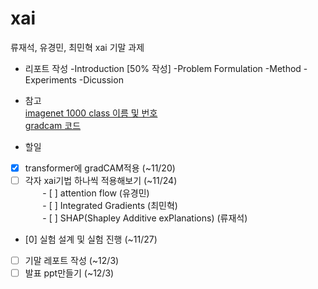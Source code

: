 # xai

류재석, 유경민, 최민혁 xai 기말 과제

* 리포트 작성 
  -Introduction [50% 작성]
  -Problem Formulation
  -Method
  -Experiments
  -Dicussion

* 참고 <br/>
[imagenet 1000 class 이름 및 번호](https://gist.github.com/yrevar/942d3a0ac09ec9e5eb3a) <br/>
[gradcam 코드](https://github.com/jacobgil/pytorch-grad-cam)

* 할일
- [x] transformer에 gradCAM적용 (~11/20) <br/>
- [ ] 각자 xai기법 하나씩 적용해보기 (~11/24) <br/>
&nbsp;&nbsp;&nbsp;&nbsp;&nbsp;&nbsp; - [ ] attention flow (유경민) <br/>
&nbsp;&nbsp;&nbsp;&nbsp;&nbsp;&nbsp; - [ ] Integrated Gradients (최민혁) <br/>
&nbsp;&nbsp;&nbsp;&nbsp;&nbsp;&nbsp; - [ ] SHAP(Shapley Additive exPlanations)
(류재석) <br/>
- [0] 실험 설계 및 실험 진행 (~11/27) <br/>
- [ ] 기말 레포트 작성 (~12/3) <br/>
- [ ] 발표 ppt만들기 (~12/3) <br/>
